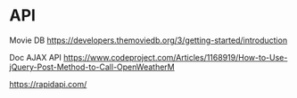 # API
Movie DB
https://developers.themoviedb.org/3/getting-started/introduction

Doc AJAX API
https://www.codeproject.com/Articles/1168919/How-to-Use-jQuery-Post-Method-to-Call-OpenWeatherM

https://rapidapi.com/
